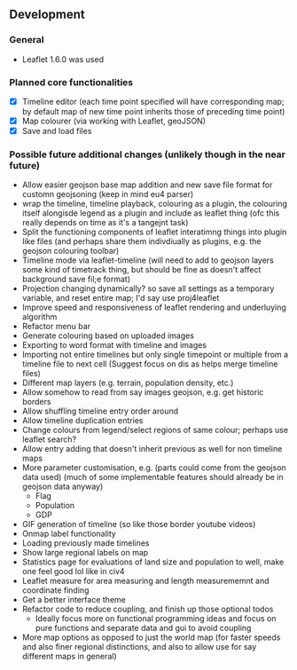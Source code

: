 ## Development

### General
- Leaflet 1.6.0 was used

### Planned core functionalities
- [x] Timeline editor (each time point specified will have corresponding map; by default map of new time point inherits those of preceding time point)
- [x] Map colourer (via working with Leaflet, geoJSON)
- [x] Save and load files

### Possible future additional changes (unlikely though in the near future)
- Allow easier geojson base map addition and new save file format for customn geojsoning (keep in mind eu4 parser)
- wrap the timeline, timeline playback, colouring as a plugin, the colouring itself alongisde legend as a plugin and include as leaflet thing (ofc this really depends on time as it's a tangejnt task)
- Split the functioning components of leaflet interatimng things into plugin like files (and perhaps share them indivdiually as plugins, e.g. the geojson colouring toolbar)
- Timeline mode via leaflet-timeline (will need to add to geojson layers some kind of timetrack thing, but should be fine as doesn't affect background save fil;e format)
- Projection changing dynamically? so save all settings as a temporary variable, and reset entire map; I'd say use proj4leaflet
- Improve speed and responsiveness of leaflet rendering and underluying algorithm
- Refactor menu bar
- Generate colouring based on uploaded images
- Exporting to word format with timeline and images
- Importing not entire timelines but only single timepoint or multiple from a timeline file to next cell (Suggest focus on dis as helps merge timeline files)
- Different map layers (e.g. terrain, population density, etc.)
- Allow somehow to read from say images geojson, e.g. get historic borders
- Allow shuffling timeline entry order around
- Allow timeline duplication entries
- Change colours from legend/select regions of same colour; perhaps use leaflet search?
- Allow entry adding that doesn't inherit previous as well for non timeline maps
- More parameter customisation, e.g. (parts could come from the geojson data used) (much of some implementable features should already be in geojson data anyway)
  - Flag
  - Population
  - GDP
- GIF generation of timeline (so like those border youtube videos)
- Onmap label functionality
- Loading previously made timelines
- Show large regional labels on map
- Statistics page for evaluations of land size and population to well, make one feel good lol like in civ4
- Leaflet measure for area measuring and length measurememnt and coordinate finding
- Get a better interface theme
- Refactor code to reduce coupling, and finish up those optional todos
  - Ideally focus more on functional programming ideas and focus on pure functions and separate data and gui to avoid coupling
- More map options as opposed to just the world map (for faster speeds and also finer regional distinctions, and also to allow use for say different maps in general)
